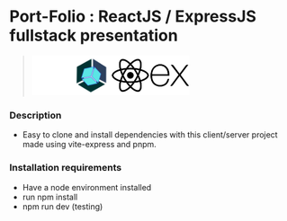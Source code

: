 # Port-Folio : ReactJS / ExpressJS fullstack presentation

><img src="./public\svg\assets.svg" width="70" height="70"><img src="./public\svg\cube.svg" width="70" height="70"><img src="./public\svg\react.svg" width="70" height="70"><img src="./public\svg\Express.svg" width="70" height="70">

### Description

- Easy to clone and install dependencies with this client/server project made using vite-express and pnpm.

### Installation requirements

- Have a node environment installed
- run npm install
- npm run dev (testing)
